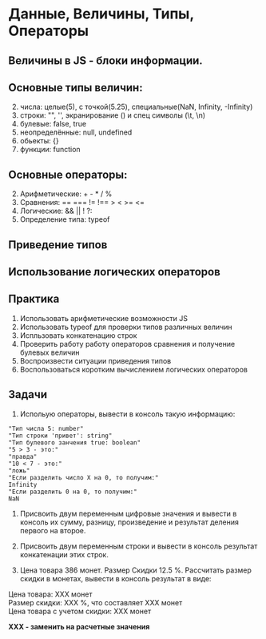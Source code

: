 # Данные, Величины, Типы, Операторы

## Величины в JS - блоки информации.

## Основные типы величин:        
  2. числа: целые(5), с точкой(5.25), специальные(NaN, Infinity, -Infinity)
  2. строки: "", '', экранирование (\) и спец символы (\t, \n)
  2. булевые: false, true
  2. неопределённые: null, undefined 
  2. обьекты:  {}
  2. функции:  function

## Основные операторы:   
  2. Арифметические: + - * / %  
  2. Сравнения: == === != !== > < >= <=  
  2. Логические: && || ! ?:  
  2. Определение типа: typeof  
      
## Приведение типов

## Использование логических операторов


## Практика

1. Использовать арифметические возможности JS
1. Использовать typeof для проверки типов различных величин
1. Испльзовать конкатенацию строк
1. Проверить работу работу операторов сравнения и получение булевых величин
1. Воспроизвести ситуации приведения типов
1. Воспользоваться коротким вычислением логических операторов

## Задачи

1. Испольую операторы, вывести в консоль такую информацию:

  `"Тип числа 5: number"`  
  `"Тип строки 'привет': string"`  
  `"Тип булевого занчения true: boolean"`  
  `"5 > 3 - это:"`  
  `"правда"`  
  `"10 < 7 - это:"`  
  `"ложь"`  
  `"Если разделить число X на 0, то получим:"`  
  `Infinity`  
  `"Если разделить 0 на 0, то получим:"`  
  `NaN`  

1. Присвоить двум переменным цифровые значения и вывести в консоль их сумму, разницу, произведение и результат деления первого на второе.

2. Присвоить двум переменным строки и вывести в консоль результат конкатенации этих строк.

3. Цена товара 386 монет. Размер Скидки 12.5 %. Рассчитать размер скидки в монетах, вывести в консоль результат в виде:
   
  Цена товара: XXX монет  
  Размер скидки: XXX %, что составляет XXX монет  
  Цена товара с учетом скидки: XXX монет    
  
  **XXX - заменить на расчетные значения**

